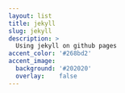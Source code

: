 ```yaml
---
layout: list
title: jekyll
slug: jekyll
description: >
  Using jekyll on github pages
accent_color: '#268bd2'
accent_image:
  background: '#202020'
  overlay:    false
---
```


